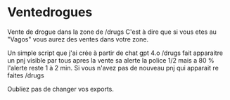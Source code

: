 # Ventedrogues
Vente de drogue dans la zone de /drugs
C'est à dire que si vous etes au "Vagos" vous aurez des ventes dans votre zone.


Un simple script que j'ai crée à partir de chat gpt 4.o
/drugs fait apparaitre un pnj visible par tous apres la vente sa alerte la police 1/2 mais a 80 % l'alerte reste 1 à 2 min.
Si vous n'avez pas de nouveau pnj qui apparait re faites /drugs

Oubliez pas de changer vos exports.
